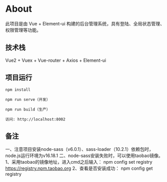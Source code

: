 # About

此项目是由 Vue + Element-ui 构建的后台管理系统，具有登陆、全局状态管理、权限管理等功能。

## 技术栈

Vue2 + Vuex + Vue-router + Axios + Element-ui

## 项目运行

```
npm install

npm run serve（开发）

npm run build（生产）

访问: http://localhost:8002

```
## 备注
一、注意项目安装node-sass（v6.0.1）、sass-loader（10.2.1）依赖包时，node.js运行环境为v16.18.1
二、node-sass安装失败时，可以使用taobao镜像。
    1、采用taobao的镜像地址，进入cmd之后输入：
    npm config set registry https://registry.npm.taobao.org 
    2、查看是否安装成功：
    npm config get registry 
